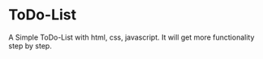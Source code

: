 # ToDo-List
A Simple ToDo-List with html, css, javascript.
It will get more functionality step by step.
